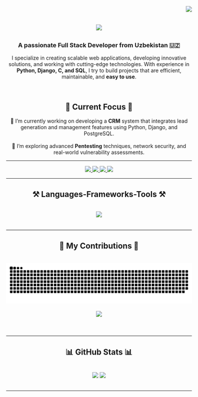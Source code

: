 <img align="right" src="https://visitor-badge.laobi.icu/badge?page_id=saijonov.saijonov" />

<h1 align="center">
    <img src="https://readme-typing-svg.herokuapp.com/?font=Righteous&size=35&center=true&vCenter=true&width=500&height=70&duration=4000&lines=Let's+start+our+journey!;" />
</h1>

<h3 align="center">A passionate Full Stack Developer from Uzbekistan 🇺🇿</h3>

<p align="center">
    I specialize in creating scalable web applications, developing innovative solutions, and working with cutting-edge technologies. 
    With experience in <strong>Python, Django, C, and SQL</strong>, I try to build projects that are efficient, maintainable, and <strong>easy to use</strong>.
</p>


<br/>

<h2 align="center">🚀 Current Focus 🚀</h2>

<div align="center">
    🔭 I’m currently working on developing a <strong>CRM</strong> system that integrates lead generation and management features using Python, Django, and PostgreSQL.
    <br/><br/>
    🌱 I’m exploring advanced <strong>Pentesting</strong> techniques, network security, and real-world vulnerability assessments.
</div>

<hr/>


 
<div align="center"> 
  <a href="mailto:saidganidadajonovsat@gmail.com">
    <img src="https://img.shields.io/badge/Gmail-333333?style=for-the-badge&logo=gmail&logoColor=red" />
  </a>
  <a href="https://uz.linkedin.com/in/saidgani-dadajanov" target="_blank">
    <img src="https://img.shields.io/badge/LinkedIn-0077B5?style=for-the-badge&logo=linkedin&logoColor=white" target="_blank" />
  </a>
  <a href="https://saijonov.github.io" target="_blank">
     <img src="https://img.shields.io/badge/Portfolio-FF5722?style=for-the-badge&logo=todoist&logoColor=white" target="_blank" />
  </a>
  <a href="https://www.instagram.com/sai_jonov/" target="_blank">
    <img src="https://img.shields.io/badge/Instagram-E4405F?style=for-the-badge&logo=instagram&logoColor=white" target="_blank" />
  </a>
</div>
<hr/>


<h2 align="center">⚒️ Languages-Frameworks-Tools ⚒️</h2>
<br/>
<div align="center">
    <img src="https://skillicons.dev/icons?i=python,django,c,postgresql" />
<br>
</div>

<br/>
<hr/>



<div align="center">
  <h2>🐍 My Contributions 🐍</h2>
  <br>
  <img alt="snake eating my contributions" src="https://raw.githubusercontent.com/saijonov/saijonov/output/github-contribution-grid-snake.svg" />
  <br/><br/>
  <img src="https://activity-graph.herokuapp.com/graph?username=saijonov&theme=github" />
  <br/><br/><br/>
</div>
<hr/>





<h2 align="center">📊 GitHub Stats 📊</h2>
<br/>
<div align="center">
    <img height="180em" src="https://github-readme-stats.vercel.app/api?username=saijonov&show_icons=true&theme=radical&hide_border=true&include_all_commits=true&count_private=true" />
    <img height="180em" src="https://github-readme-stats.vercel.app/api/top-langs/?username=saijonov&layout=compact&langs_count=7&theme=radical&hide_border=true" />
</div>
<br/>
<hr/>
